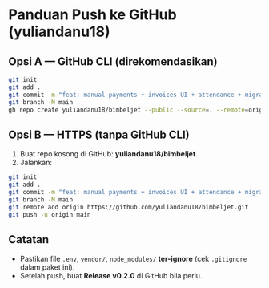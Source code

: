 # Panduan Push ke GitHub (yuliandanu18)

## Opsi A — GitHub CLI (direkomendasikan)
```bash
git init
git add .
git commit -m "feat: manual payments + invoices UI + attendance + migration reorder + seeders"
git branch -M main
gh repo create yuliandanu18/bimbeljet --public --source=. --remote=origin --push
```

## Opsi B — HTTPS (tanpa GitHub CLI)
1. Buat repo kosong di GitHub: **yuliandanu18/bimbeljet**.
2. Jalankan:
```bash
git init
git add .
git commit -m "feat: manual payments + invoices UI + attendance + migration reorder + seeders"
git branch -M main
git remote add origin https://github.com/yuliandanu18/bimbeljet.git
git push -u origin main
```

## Catatan
- Pastikan file `.env`, `vendor/`, `node_modules/` **ter-ignore** (cek `.gitignore` dalam paket ini).
- Setelah push, buat **Release v0.2.0** di GitHub bila perlu.
